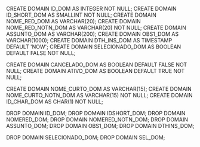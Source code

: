 CREATE DOMAIN ID_DOM AS INTEGER NOT NULL;
CREATE DOMAIN ID_SHORT_DOM AS SMALLINT NOT NULL;
CREATE DOMAIN NOME_RED_DOM AS VARCHAR(20);
CREATE DOMAIN NOME_RED_NOTN_DOM AS VARCHAR(20) NOT NULL;
CREATE DOMAIN ASSUNTO_DOM AS VARCHAR(200);
CREATE DOMAIN OBS1_DOM AS VARCHAR(1000);
CREATE DOMAIN DTH_INS_DOM AS TIMESTAMP DEFAULT 'NOW';
CREATE DOMAIN SELECIONADO_DOM AS BOOLEAN DEFAULT FALSE NOT NULL;

CREATE DOMAIN CANCELADO_DOM AS BOOLEAN DEFAULT FALSE NOT NULL;
CREATE DOMAIN ATIVO_DOM AS BOOLEAN DEFAULT TRUE NOT NULL;

CREATE DOMAIN NOME_CURTO_DOM AS VARCHAR(15);
CREATE DOMAIN NOME_CURTO_NOTN_DOM AS VARCHAR(15) NOT NULL;
CREATE DOMAIN ID_CHAR_DOM AS CHAR(1) NOT NULL;


DROP DOMAIN ID_DOM;
DROP DOMAIN IDSHORT_DOM;
DROP DOMAIN NOMERED_DOM;
DROP DOMAIN NOMERED_NOTN_DOM;
DROP DOMAIN ASSUNTO_DOM;
DROP DOMAIN OBS1_DOM;
DROP DOMAIN DTHINS_DOM;

DROP DOMAIN SELECIONADO_DOM;
DROP DOMAIN SEL_DOM;
